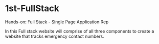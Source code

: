 # 1st-FullStack
Hands-on: Full Stack - Single Page Application Rep

In this Full stack website will comprise of all three components to create a website that tracks emergency contact numbers.



